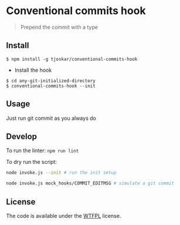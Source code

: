 # Conventional commits hook


> Prepend the commit with a type 

## Install

```
$ npm install -g tjoskar/conventional-commits-hook
```

- Install the hook

```
$ cd any-git-initialized-directory
$ conventional-commits-hook --init
```

## Usage

Just run git commit as you always do

## Develop

To run the linter: `npm run lint`

To dry run the script:
```bash
node invoke.js --init # run the init setup

node invoke.js mock_hooks/COMMIT_EDITMSG # simulate a git commit
```

## License

The code is available under the [WTFPL](http://www.wtfpl.net/about/) license.
